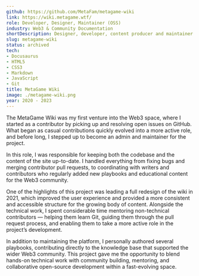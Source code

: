 ```yaml
---
github: https://github.com/MetaFam/metagame-wiki
link: https://wiki.metagame.wtf/
role: Developer, Designer, Maintainer (OSS)
industry: Web3 & Community Documentation
shortDescription: Designer, developer, content producer and maintainer of an Open-source knowledge base for a Web3 community DAO called MetaGame.
slug: metagame-wiki
status: archived
tech:
- Docusaurus
- HTML5
- CSS3
- Markdown
- JavaScript
- Git
title: MetaGame Wiki
image: ./metagame-wiki.png
year: 2020 - 2023
---
```


The MetaGame Wiki was my first venture into the Web3 space, where I started as a contributor by picking up and resolving open issues on GitHub. What began as casual contributions quickly evolved into a more active role, and before long, I stepped up to become an admin and maintainer for the project.

In this role, I was responsible for keeping both the codebase and the content of the site up-to-date. I handled everything from fixing bugs and merging contributor pull requests, to coordinating with writers and contributors who regularly added new playbooks and educational content for the Web3 community.

One of the highlights of this project was leading a full redesign of the wiki in 2021, which improved the user experience and provided a more consistent and accessible structure for the growing body of content. Alongside the technical work, I spent considerable time mentoring non-technical contributors — helping them learn Git, guiding them through the pull request process, and enabling them to take a more active role in the project’s development.

In addition to maintaining the platform, I personally authored several playbooks, contributing directly to the knowledge base that supported the wider Web3 community. This project gave me the opportunity to blend hands-on technical work with community building, mentoring, and collaborative open-source development within a fast-evolving space.
